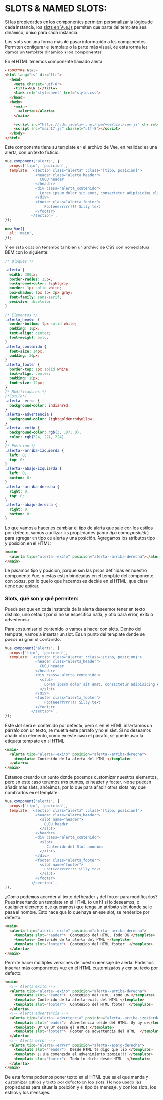 # SLOTS & NAMED SLOTS:


  Si las propiedades en los componentes permiten personalizar la lógica de cada instancia, los [slots en Vue.js](https://vuejs.org/v2/guide/components.html#Content-Distribution-with-Slots) permiten que parte del template sea dinámico, único para cada instancia.

  Los slots son una forma más de pasar información a los componentes. Permiten configurar el template o la parte más visual, de esta forma les damos un template dinámico a los componentes

En el HTML tenemos componente llamado alerta:
```html
<!DOCTYPE html>
<html lang="es" dir="ltr">
  <head>
    <meta charset="utf-8">
    <title>VUE 1</title>
    <link rel="stylesheet" href="style.css">
  </head>
  <body>
    <main>
      <alerta></alerta>
    </main>

    <script src="https://cdn.jsdelivr.net/npm/vue/dist/vue.js" charset="utf-8"></script>
    <script src="main17.js" charset="utf-8"></script>
  </body>
</html>
```
  Este componente tiene su template en el archivo de Vue, en realidad es una alerta, con un texto ficticio:
```javascript
Vue.component('alerta', {
  props:['tipo', 'posicion'],
  template: `<section class="alerta" :class="[tipo, posicion]">
              <header class="alerta_header">
                CUCU header
              </header>
              <div class="alerta_contenido">
                Lorem ipsum dolor sit amet, consectetur adipisicing elit, sed do eiusmod tempor incididunt...
              </div>
              <footer class="alerta_footer">
                  Footeeerrrrr!!! Silly text
              </footer>
            </section>`,
});

new Vue({
  el: 'main',
});
```
  Y en esta ocasion tenemos también un archivo de CSS con nomeclatura BEM con lo siguiente:
```css
/* Bloques */

.alerta {
  width: 300px;
  border-radius: 15px;
  background-color: lightgray;
  border: 1px solid white;
  box-shadow: 1px 1px 2px gray;
  font-family: sans-serif;
  position: absolute;
}

/* Elementos */
.alerta_header {
  border-bottom: 1px solid white;
  padding: 10px;
  text-align: center;
  font-weight: bold;
}
.alerta_contenido {
  font-size: 14px;
  padding: 20px;
}
.alerta_footer {
  border-top: 1px solid white;
  text-align: center;
  padding: 10px;
  font-size: 12px;
}
/* Modificadores */
/*Estilo*/
.alerta--error {
  background-color: indianred;
}
.alerta--advertencia {
  background-color: lightgoldenrodyellow;
}
.alerta--exito {
  background-color: rgb(3, 107, 0);
  color: rgb(224, 224, 224);
}
/* Posición */
.alerta--arriba-izquierda {
  left: 0;
  top: 0;
}
.alerta--abajo-izquierda {
  left: 0;
  bottom: 0;
}
.alerta--arriba-derecha {
  right: 0;
  top: 0;
}
.alerta--abajo-derecha {
  right: 0;
  bottom: 0;
}
```
  Lo que vamos a hacer es cambiar el tipo de alerta que sale con los estilos por defecto, vamos a utilizar las propiedades (tanto *tipo* como *posición*) para agregar un tipo de alerta y una posición.
  Agregamos los atributos tipo y posición en el HTML:
```html
<main>
  <alerta tipo="alerta--exito" posicion="alerta--arriba-derecha"></alerta>
</main>
```
  Le pasamos tipo y posicion, porque son las props definidas en nuestro componente Vue, y estas están bindeadas en el template del componente con *:class*, por lo que lo que hacemos es decirle en el HTML, que clase tiene que aplicar.

### Slots, qué son y qué permiten:

  Puede ser que en cada instancia de la alerta deseemos tener un texto distinto, uno default por si no se especifica nada, y otro para error, exito o advertencia.

  Para costumizar el contenido lo vamos a hacer con slots. Dentro del template, vamos a insertar un slot. Es un punto del template donde se puede asignar el contenido:
```javascript
Vue.component('alerta', {
  props:['tipo', 'posicion'],
  template: `<section class="alerta" :class="[tipo, posicion]">
              <header class="alerta_header">
                CUCU header
              </header>
              <div class="alerta_contenido">
                <slot>
                  Lorem ipsum dolor sit amet, consectetur adipisicing elit, sed do eiusmod tempor incididunt...
                </slot>
              </div>
              <footer class="alerta_footer">
                  Footeeerrrrr!!! Silly text
              </footer>
            </section>`,
});
```
  Este slot será el contenido por defecto, pero si en el HTML insertamos un párrafo con un texto, se muetra este párrafo y no el slot. Si no deseamos añadir otro elemento, como en este caso el párrafo, se puede usar la etiqueta template en el HTML:
```html
<main>
  <alerta tipo="alerta--exito" posicion="alerta--arriba-derecha">
    <template> Contenido de la alerta del HTML </template>
  </alerta>
</main>
```
  Estamos creando un punto donde podemos customizar nuestros elementos, pero en este caso tenemos tres puntos, el header y footer. No se pueden añadir más slots, anónimos, por lo que para añadir otros slots hay que nombrarlos en el template:
```javascript
Vue.component('alerta', {
  props:['tipo', 'posicion'],
  template: `<section class="alerta" :class="[tipo, posicion]">
              <header class="alerta_header">
                <slot name="header">
                  CUCU header
                </slot>
              </header>
              <div class="alerta_contenido">
                <slot>
                   Contenido del Slot anónimo
                </slot>
              </div>
              <footer class="alerta_footer">
                <slot name="footer">
                  Footeeerrrrr!!! Silly text
                </slot>
              </footer>
            </section>`,
});
```
  ¿Como podemos acceder al texto del header y del footer para modificarlos? Pues insertando un template en el HTML (o un h1 si lo deseamos, o cualquier elemento que queramos) que tenga un atributo slot donde se le pasa el nombre. Esto hace que lo que haya en ese slot, se renderice por defecto:
```html
<main>
  <alerta tipo="alerta--exito" posicion="alerta--arriba-derecha">
    <template slot="header">  Contenido del HTML. Todo OK </template>
    <template> Contenido de la alerta del HTML </template>
    <template slot="footer">  Contenido del HTML footer  </template>
  </alerta>
</main>
```
  Permite hacer múltiples versiones de nuestro mensaje de alerta. Podemos insertar más componentes vue en el HTML customizados y con su texto por defecto:

```html
<main>
  <!-- Alerta exito -->
  <alerta tipo="alerta--exito" posicion="alerta--arriba-derecha">
    <template slot="header">  Contenido del HTML. Todo OK </template>
    <template> Contenido de la alerta-exito del HTML </template>
    <template slot="footer">  Contenido del HTML footer  </template>
  </alerta>
  <!-- Alerta advertencia -->
  <alerta tipo="alerta--advertencia" posicion="alerta--arriba-izquierda">
    <template slot="header">  Advertencia desde del HTML. Uy uy uy</template>
    <template> UY UY UY desde el HTML! </template>
    <template slot="footer">  Footer de advertencia del HTML  </template>
  </alerta>
  <!-- Alerta error -->
  <alerta tipo="alerta--error" posicion="alerta--abajo-derecha">
    <template slot="header">  Desde HTML te digo que lio </template>
    <template> ¡¡¡Ha comenzado el advenimiento zombie!!! </template>
    <template slot="footer">  Todo lo dicho desde HTML  </template>
  </alerta>
</main>
```
  De esta forma podemos poner texto en el HTML que es el que manda y customizar estilos y texto por defecto en los slots.
  Hemos usado las propiedades para situar la posición y el tipo de mensaje, y con los slots, los estilos y los mensajes.

